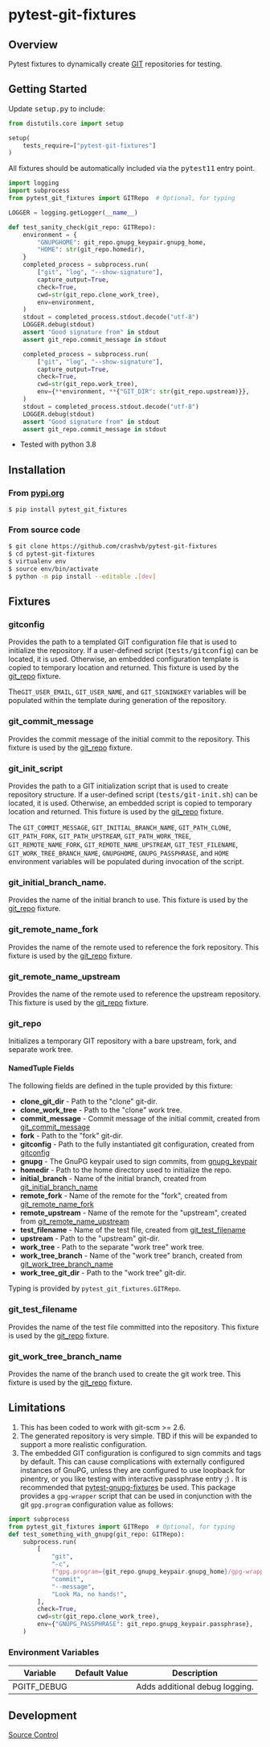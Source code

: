 # pytest-git-fixtures

## Overview

Pytest fixtures to dynamically create [GIT](https://git-scm.com/) repositories for testing.

## Getting Started

Update <tt>setup.py</tt> to include:

```python
from distutils.core import setup

setup(
	tests_require=["pytest-git-fixtures"]
)
```

All fixtures should be automatically included via the <tt>pytest11</tt> entry point.

```python
import logging
import subprocess
from pytest_git_fixtures import GITRepo  # Optional, for typing

LOGGER = logging.getLogger(__name__)

def test_sanity_check(git_repo: GITRepo):
    environment = {
        "GNUPGHOME": git_repo.gnupg_keypair.gnupg_home,
        "HOME": str(git_repo.homedir),
    }
    completed_process = subprocess.run(
        ["git", "log", "--show-signature"],
        capture_output=True,
        check=True,
        cwd=str(git_repo.clone_work_tree),
        env=environment,
    )
    stdout = completed_process.stdout.decode("utf-8")
    LOGGER.debug(stdout)
    assert "Good signature from" in stdout
    assert git_repo.commit_message in stdout

    completed_process = subprocess.run(
        ["git", "log", "--show-signature"],
        capture_output=True,
        check=True,
        cwd=str(git_repo.work_tree),
        env={**environment, **{"GIT_DIR": str(git_repo.upstream)}},
    )
    stdout = completed_process.stdout.decode("utf-8")
    LOGGER.debug(stdout)
    assert "Good signature from" in stdout
    assert git_repo.commit_message in stdout
```

* Tested with python 3.8

## Installation
### From [pypi.org](https://pypi.org/project/pytest-git-fixtures/)

```
$ pip install pytest_git_fixtures
```

### From source code

```bash
$ git clone https://github.com/crashvb/pytest-git-fixtures
$ cd pytest-git-fixtures
$ virtualenv env
$ source env/bin/activate
$ python -m pip install --editable .[dev]
```

## Fixtures

### <a name="gitconfig"></a> gitconfig

Provides the path to a templated GIT configuration file that is used to initialize the repository. If a user-defined script (<tt>tests/gitconfig</tt>) can be located, it is used. Otherwise, an embedded configuration template is copied to temporary location and returned. This fixture is used by the [git_repo](#git_repo) fixture.

The`GIT_USER_EMAIL`, `GIT_USER_NAME`, and `GIT_SIGNINGKEY` variables will be populated within the template during generation of the repository.

### <a name="git_commit_message"></a> git_commit_message

Provides the commit message of the initial commit to the repository. This fixture is used by the [git_repo](#git_repo) fixture.

### <a name="git_init_script"></a> git_init_script

Provides the path to a GIT initialization script that is used to create repository structure. If a user-defined script (<tt>tests/git-init.sh</tt>) can be located, it is used. Otherwise, an embedded script is copied to temporary location and returned. This fixture is used by the [git_repo](#git_repo) fixture.

The `GIT_COMMIT_MESSAGE`, `GIT_INITIAL_BRANCH_NAME`, `GIT_PATH_CLONE`, `GIT_PATH_FORK`, `GIT_PATH_UPSTREAM`, `GIT_PATH_WORK_TREE`, `GIT_REMOTE_NAME_FORK`, `GIT_REMOTE_NAME_UPSTREAM`, `GIT_TEST_FILENAME`, `GIT_WORK_TREE_BRANCH_NAME`, `GNUPGHOME`, `GNUPG_PASSPHRASE`, and `HOME` environment variables will be populated during invocation of the script.

### <a name="git_initial_branch_name"></a> git_initial_branch_name.

Provides the name of the initial branch to use. This fixture is used by the [git_repo](#git_repo) fixture.

### <a name="git_remote_name_fork"></a> git_remote_name_fork

Provides the name of the remote used to reference the fork repository. This fixture is used by the [git_repo](#git_repo) fixture.

### <a name="git_remote_name_upstream"></a> git_remote_name_upstream

Provides the name of the remote used to reference the upstream repository. This fixture is used by the [git_repo](#git_repo) fixture.

### <a name="git_repo"></a> git_repo

Initializes a temporary GIT repository with a bare upstream, fork, and separate work tree.

#### NamedTuple Fields

The following fields are defined in the tuple provided by this fixture:

* **clone_git_dir** - Path to the "clone" git-dir.
* **clone_work_tree** - Path to the "clone" work tree.
* **commit_message** - Commit message of the initial commit, created from [git_commit_message](#git_commit_message)
* **fork** - Path to the "fork" git-dir.
* **gitconfig** - Path to the fully instantiated git configuration, created from [gitconfig](#gitconfig)
* **gnupg** - The GnuPG keypair used to sign commits, from [gnupg_keypair](pytest_gnupg_fixtures#gnupg_keypair)
* **homedir** - Path to the home directory used to initialize the repo.
* **initial_branch** - Name of the initial branch, created from [git_initial_branch_name](#git_initial_branch_name)
* **remote_fork** - Name of the remote for the "fork", created from [git_remote_name_fork](#git_remote_name_fork)
* **remote_upstream** - Name of the remote for the "upstream", created from [git_remote_name_upstream](#git_remote_name_upstream)
* **test_filename** - Name of the test file, created from [git_test_filename](#git_test_filename)
* **upstream** - Path to the "upstream" git-dir.
* **work_tree** - Path to the separate "work tree" work tree.
* **work_tree_branch** - Name of the "work tree" branch, created from [git_work_tree_branch_name](#git_work_tree_branch_name)
* **work_tree_git_dir** - Path to the "work tree" git-dir.

Typing is provided by `pytest_git_fixtures.GITRepo`.

### <a name="git_test_filename"></a> git_test_filename

Provides the name of the test file committed into the repository. This fixture is used by the [git_repo](#git_repo) fixture.

### <a name="git_work_tree_branch_name"></a> git_work_tree_branch_name

Provides the name of the branch used to create the git work tree. This fixture is used by the [git_repo](#git_repo) fixture.

## <a name="limitations"></a>Limitations

1. This has been coded to work with git-scm >= 2.6.
2. The generated repository is very simple. TBD if this will be expanded to support a more realistic configuration.
4. The embedded GIT configuration is configured to sign commits and tags by default. This can cause complications with externally configured instances of GnuPG, unless they are configured to use loopback for pinentry, or you like testing with interactive passphrase entry ;) . It is recommended that [pytest-gnupg-fixtures](https://pypi.org/project/pytest-gnupg-fixtures/) be used. This package provides a `gpg-wrapper` script that can be used in conjunction with the git `gpg.program` configuration value as follows:

```python
import subprocess
from pytest_git_fixtures import GITRepo  # Optional, for typing
def test_something_with_gnupg(git_repo: GITRepo):
    subprocess.run(
        [
            "git",
            "-c",
            f"gpg.program={git_repo.gnupg_keypair.gnupg_home}/gpg-wrapper",
            "commit",
            "--message",
            "Look Ma, no hands!",
        ],
        check=True,
        cwd=str(git_repo.clone_work_tree),
        env={"GNUPG_PASSPHRASE": git_repo.gnupg_keypair.passphrase},
    )
```

### Environment Variables

| Variable | Default Value | Description |
| ---------| ------------- | ----------- |
| PGITF_DEBUG | | Adds additional debug logging.

## Development

[Source Control](https://github.com/crashvb/pytest-git-fixtures)
